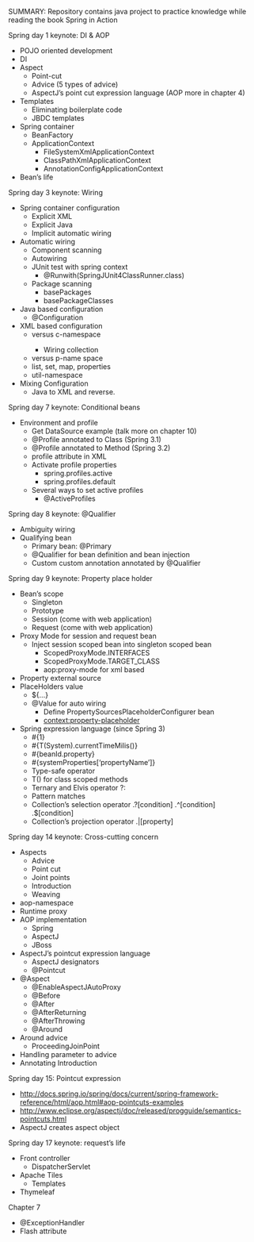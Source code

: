 SUMMARY: Repository contains java project to practice knowledge while reading the book Spring in Action

Spring day 1 keynote: DI & AOP
- POJO oriented development
- DI
- Aspect
  - Point-cut
  - Advice (5 types of advice)
  - AspectJ’s point cut expression language (AOP more in chapter 4)
- Templates
  - Eliminating boilerplate code
  - JBDC templates
- Spring container
  - BeanFactory
  - ApplicationContext
    - FileSystemXmlApplicationContext
    - ClassPathXmlApplicationContext
    - AnnotationConfigApplicationContext
- Bean’s life

Spring day 3 keynote: Wiring
- Spring container configuration
  - Explicit XML
  - Explicit Java
  - Implicit automatic wiring
- Automatic wiring
  - Component scanning
  - Autowiring
  - JUnit test with spring context
    - @Runwith(SpringJUnit4ClassRunner.class)
  - Package scanning
    - basePackages
    - basePackageClasses
- Java based configuration
  - @Configuration
- XML based configuration
  - <constructor-arg /> versus c-namespace
      - Wiring collection
  - <property /> versus p-name space
  - list, set, map, properties
  - util-namespace
- Mixing Configuration
  - Java to XML and reverse.

Spring day 7 keynote: Conditional beans
- Environment and profile
  - Get DataSource example (talk more on chapter 10)
  - @Profile annotated to Class (Spring 3.1)
  - @Profile annotated to Method (Spring 3.2)
  - profile attribute in XML
  - Activate profile properties
    - spring.profiles.active
    - spring.profiles.default
  - Several ways to set active profiles
    - @ActiveProfiles

Spring day 8 keynote: @Qualifier
- Ambiguity wiring
- Qualifying bean
  - Primary bean: @Primary
  - @Qualifier for bean definition and bean injection
  - Custom custom annotation annotated by @Qualifier

Spring day 9 keynote: Property place holder
- Bean’s scope
  - Singleton
  - Prototype
  - Session (come with web application)
  - Request (come with web application)
- Proxy Mode for session and request bean
  - Inject session scoped bean into singleton scoped bean
    - ScopedProxyMode.INTERFACES
    - ScopedProxyMode.TARGET_CLASS
    - aop:proxy-mode for xml based
- Property external source
- PlaceHolders value
  - ${…}
  - @Value for auto wiring
    - Define PropertySourcesPlaceholderConfigurer bean
    - <context:property-placeholder>
- Spring expression language (since Spring 3)
  - #{1}
  - #{T(System).currentTimeMilis()}
  - #{beanId.property}
  - #{systemProperties[‘propertyName’]}
  - Type-safe operator
  - T() for class scoped methods
  - Ternary and Elvis operator ?:
  - Pattern matches
  - Collection’s selection operator .?[condition] .^[condition] .$[condition] 
  - Collection’s projection operator .|[property]

Spring day 14 keynote: Cross-cutting concern
- Aspects
  - Advice
  - Point cut
  - Joint points
  - Introduction
  - Weaving
- aop-namespace
- Runtime proxy
- AOP implementation
  - Spring
  - AspectJ
  - JBoss
- AspectJ’s pointcut expression language
  - AspectJ designators
  - @Pointcut
- @Aspect
  - @EnableAspectJAutoProxy
  - @Before
  - @After
  - @AfterReturning
  - @AfterThrowing
  - @Around
- Around advice
  - ProceedingJoinPoint
- Handling parameter to advice
- Annotating Introduction

Spring day 15: Pointcut expression 
- http://docs.spring.io/spring/docs/current/spring-framework-reference/html/aop.html#aop-pointcuts-examples
- http://www.eclipse.org/aspectj/doc/released/progguide/semantics-pointcuts.html
- AspectJ creates aspect object

Spring day 17 keynote: request’s life
- Front controller
  - DispatcherServlet
- Apache Tiles
  - Templates
- Thymeleaf

Chapter 7
- @ExceptionHandler
- Flash attribute

